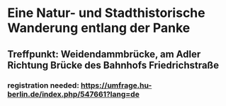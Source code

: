 # Eine Natur- und Stadthistorische Wanderung entlang der Panke
## Treffpunkt: Weidendammbrücke, am Adler Richtung Brücke des Bahnhofs Friedrichstraße

### registration needed: https://umfrage.hu-berlin.de/index.php/547661?lang=de 